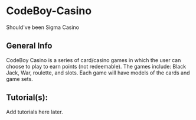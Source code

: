 # CodeBoy-Casino
Should've been Sigma Casino

## General Info
CodeBoy Casino is a series of card/casino games in which the user can choose to play to earn points (not redeemable). The games include: Black Jack, War, roulette, and slots. Each game will have models of the cards and game sets.

## Tutorial(s):
Add tutorials here later.
